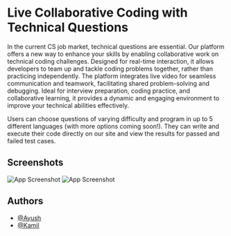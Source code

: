 
# Live Collaborative Coding with Technical Questions

In the current CS job market, technical questions are essential. Our platform offers a new way to enhance your skills by enabling collaborative work on technical coding challenges. Designed for real-time interaction, it allows developers to team up and tackle coding problems together, rather than practicing independently. The platform integrates live video for seamless communication and teamwork, facilitating shared problem-solving and debugging. Ideal for interview preparation, coding practice, and collaborative learning, it provides a dynamic and engaging environment to improve your technical abilities effectively.

Users can choose questions of varying difficulty and program in up to 5 different languages (with more options coming soon!). They can write and execute their code directly on our site and view the results for passed and failed test cases.



 


## Screenshots

![App Screenshot](https://i.postimg.cc/VkQf2BJY/two-Sumimagejava.png)
![App Screenshot](https://i.postimg.cc/XvxnZRQJ/asd.png)

## Authors

- [@Ayush](https://www.github.com/ayush-shah12)
- [@Kamil](https://www.github.com/KamilWoskowiak)

